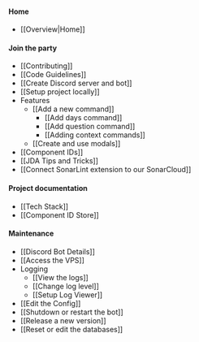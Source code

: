 #### Home

* [[Overview|Home]]

#### Join the party

* [[Contributing]]
* [[Code Guidelines]]
* [[Create Discord server and bot]]
* [[Setup project locally]]
* Features
  * [[Add a new command]]
    * [[Add days command]]
    * [[Add question command]]
    * [[Adding context commands]]
  * [[Create and use modals]]
* [[Component IDs]]
* [[JDA Tips and Tricks]]
* [[Connect SonarLint extension to our SonarCloud]]

#### Project documentation

* [[Tech Stack]]
* [[Component ID Store]]

#### Maintenance

* [[Discord Bot Details]]
* [[Access the VPS]]
* Logging
  * [[View the logs]]
  * [[Change log level]]
  * [[Setup Log Viewer]]
* [[Edit the Config]]
* [[Shutdown or restart the bot]]
* [[Release a new version]]
* [[Reset or edit the databases]]